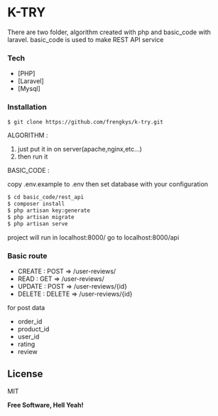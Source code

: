 # K-TRY

There are two folder, algorithm created with php and basic_code with laravel. 
basic_code is used to make REST API service

### Tech

* [PHP]
* [Laravel]
* [Mysql]

### Installation
```sh
$ git clone https://github.com/frengkys/k-try.git
```

ALGORITHM :
1. just put it in on server(apache,nginx,etc...)
2. then run it

BASIC_CODE :

copy .env.example to .env
then set database with your configuration

```sh
$ cd basic_code/rest_api
$ composer install
$ php artisan key:generate
$ php artisan migrate
$ php artisan serve
```
project will run in localhost:8000/
go to localhost:8000/api

### Basic route

 - CREATE : POST => /user-reviews/
 - READ : GET => /user-reviews/
 - UPDATE : POST => /user-reviews/{id}
 - DELETE : DELETE => /user-reviews/{id}

for post data
- order_id
- product_id
- user_id
- rating
- review

License
----

MIT


**Free Software, Hell Yeah!**

[//]: # (These are reference links used in the body of this note and get stripped out when the markdown processor does its job. There is no need to format nicely because it shouldn't be seen. Thanks SO - http://stackoverflow.com/questions/4823468/store-comments-in-markdown-syntax)


   [dill]: <https://github.com/joemccann/dillinger>
   [git-repo-url]: <https://github.com/joemccann/dillinger.git>
   [john gruber]: <http://daringfireball.net>
   [df1]: <http://daringfireball.net/projects/markdown/>
   [markdown-it]: <https://github.com/markdown-it/markdown-it>
   [Ace Editor]: <http://ace.ajax.org>
   [node.js]: <http://nodejs.org>
   [Twitter Bootstrap]: <http://twitter.github.com/bootstrap/>
   [jQuery]: <http://jquery.com>
   [@tjholowaychuk]: <http://twitter.com/tjholowaychuk>
   [express]: <http://expressjs.com>
   [AngularJS]: <http://angularjs.org>
   [Gulp]: <http://gulpjs.com>

   [PlDb]: <https://github.com/joemccann/dillinger/tree/master/plugins/dropbox/README.md>
   [PlGh]: <https://github.com/joemccann/dillinger/tree/master/plugins/github/README.md>
   [PlGd]: <https://github.com/joemccann/dillinger/tree/master/plugins/googledrive/README.md>
   [PlOd]: <https://github.com/joemccann/dillinger/tree/master/plugins/onedrive/README.md>
   [PlMe]: <https://github.com/joemccann/dillinger/tree/master/plugins/medium/README.md>
   [PlGa]: <https://github.com/RahulHP/dillinger/blob/master/plugins/googleanalytics/README.md>
